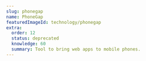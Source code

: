```yaml
---
slug: phonegap
name: PhoneGap
featuredImageId: technology/phonegap
extra:
  order: 12
  status: deprecated
  knowledge: 60
  summary: Tool to bring web apps to mobile phones.
---
```

